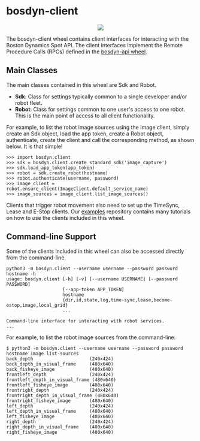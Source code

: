 <!--
Copyright (c) 2020 Boston Dynamics, Inc.  All rights reserved.

Downloading, reproducing, distributing or otherwise using the SDK Software
is subject to the terms and conditions of the Boston Dynamics Software
Development Kit License (20191101-BDSDK-SL).
-->

# bosdyn-client

<p align="center">
<img src="https://www.bostondynamics.com/sites/default/files/2020-05/spot.png" style="max-width:50%;">
</p>

The bosdyn-client wheel contains client interfaces for interacting with the Boston Dynamics Spot 
API. The client interfaces implement the Remote Procedure Calls (RPCs) defined in the 
[bosdyn-api wheel](https://pypi.org/project/bosdyn-api/).

## Main Classes
The main classes contained in this wheel are Sdk and Robot.
* **Sdk**: Class for settings typically common to a single developer and/or robot fleet.
* **Robot**: Class for settings common to one user's access to one robot. This is the main point 
of access to all client functionality.

For example, to list the robot image sources using the Image client, simply create an Sdk object, 
load the app token, create a Robot object, authenticate, create the client and call the 
corresponding method, as shown below. It is that simple!
```pycon
>>> import bosdyn.client
>>> sdk = bosdyn.client.create_standard_sdk('image_capture')
>>> sdk.load_app_token(app_token)
>>> robot = sdk.create_robot(hostname)
>>> robot.authenticate(username, password)
>>> image_client = robot.ensure_client(ImageClient.default_service_name)
>>> image_sources = image_client.list_image_sources()
```
Clients that trigger robot movement also need to set up the TimeSync, Lease and E-Stop clients. Our 
[examples](https://github.com/boston-dynamics/spot-sdk/tree/master/python/examples) repository 
contains many tutorials on how to use the clients included in this wheel.


## Command-line Support
Some of the clients included in this wheel can also be accessed directly from the command-line. 

```
python3 -m bosdyn.client --username username --password password hostname -h
usage: bosdyn.client [-h] [-v] [--username USERNAME] [--password PASSWORD]
                     [--app-token APP_TOKEN]
                     hostname
                     {dir,id,state,log,time-sync,lease,become-estop,image,local_grid}
                     ...

Command-line interface for interacting with robot services.
...
```

For example, to list the robot image sources from the command-line: 
```
$ python3 -m bosdyn.client --username username --password password hostname image list-sources
back_depth                     (240x424)
back_depth_in_visual_frame     (480x640)
back_fisheye_image             (480x640)
frontleft_depth                (240x424)
frontleft_depth_in_visual_frame (480x640)
frontleft_fisheye_image        (480x640)
frontright_depth               (240x424)
frontright_depth_in_visual_frame (480x640)
frontright_fisheye_image       (480x640)
left_depth                     (240x424)
left_depth_in_visual_frame     (480x640)
left_fisheye_image             (480x640)
right_depth                    (240x424)
right_depth_in_visual_frame    (480x640)
right_fisheye_image            (480x640)
```

